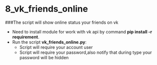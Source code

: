# 8_vk_friends_online
###The script will show online status your friends on vk
- Need to install module for work with vk api by command **pip install -r requirement**.
- Run the script **vk_friends_online.py**:
    - Script will require your account user
    - Script will require your password,also notify that during type your password will be hidden